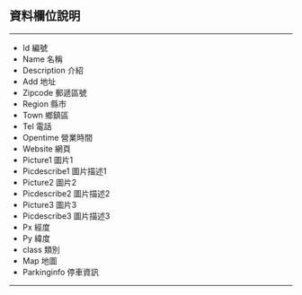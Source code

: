 ## 資料欄位說明

---
* Id 編號
* Name 名稱
* Description 介紹
* Add 地址
* Zipcode 郵遞區號
* Region 縣市
* Town 鄉鎮區
* Tel 電話
* Opentime 營業時間
* Website 網頁
* Picture1 圖片1
* Picdescribe1 圖片描述1
* Picture2 圖片2
* Picdescribe2 圖片描述2
* Picture3 圖片3
* Picdescribe3 圖片描述3
* Px 經度
* Py 緯度
* class 類別
* Map 地圖
* Parkinginfo 停車資訊
---